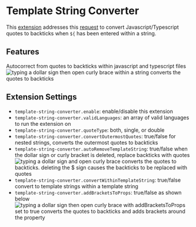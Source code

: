 # Template String Converter

This [extension](https://marketplace.visualstudio.com/items?itemName=meganrogge.template-string-converter)  addresses this [request](https://github.com/microsoft/vscode/issues/56704) to convert Javascript/Typescript quotes to backticks when `${` has been entered within a string.

## Features

Autocorrect from quotes to backticks within javascript and typescript files
![typing a dollar sign then open curly brace within a string converts the quotes to backticks](https://raw.githubusercontent.com/meganrogge/template-string-converter/master/demo.gif)

## Extension Settings

* `template-string-converter.enable`: enable/disable this extension
* `template-string-converter.validLanguages`: an array of valid languages to run the extension on
* `template-string-converter.quoteType`: both, single, or double 
* `template-string-converter.convertOutermostQuotes`: true/false for nested strings, converts the outermost quotes to backticks
* `template-string-converter.autoRemoveTemplateString`: true/false when the dollar sign or curly bracket is deleted, replace backticks with quotes ![typing a dollar sign and open curly brace converts the quotes to backticks. deleting the $ sign causes the backticks to be replaced with quotes](https://raw.githubusercontent.com/meganrogge/template-string-converter/master/auto-remove.gif)
* `template-string-converter.convertWithinTemplateString`: true/false convert to template strings within a template string
* `template-string-converter.addBracketsToProps`: true/false as shown below ![typing a dollar sign then open curly brace with addBracketsToProps set to true converts the quotes to backticks and adds brackets around the property](https://raw.githubusercontent.com/meganrogge/template-string-converter/master/demo2.gif)